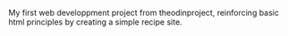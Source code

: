 My first web developpment project from theodinproject, reinforcing basic html principles by creating a simple recipe site.
